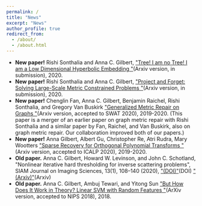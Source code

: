 ```yaml
---
permalink: /
title: "News"
excerpt: "News"
author_profile: true
redirect_from: 
  - /about/
  - /about.html
---
```


- __New paper!__ Rishi Sonthalia and Anna C. Gilbert, ["Tree! I am no Tree! I am a Low Dimensional Hyperbolic Embedding "](https://arxiv.org/abs/2005.03847)(Arxiv version, in submission), 2020.
- __New paper!__ Rishi Sonthalia and Anna C. Gilbert, ["Project and Forget: Solving Large-Scale Metric Constrained Problems "](https://arxiv.org/abs/2005.03853)(Arxiv version, in submission), 2020.
- __New paper!__ Chenglin Fan, Anna C. Gilbert, Benjamin Raichel, Rishi Sonthalia, and Gregory Van Buskirk ["Generalized Metric Repair on Graphs "](https://arxiv.org/abs/1908.08411)(Arxiv version, accepted to SWAT 2020), 2019-2020. (This paper is a merger of an earlier paper on graph metric repair with Rishi Sonthalia and a similar paper by Fan, Raichel, and Van Buskirk, also on graph metric repair. Our collaboration improved both of our papers.)
- __New paper!__ Anna Gilbert, Albert Gu, Christopher Re, Atri Rudra, Mary Wootters ["Sparse Recovery for Orthogonal Polynomial Transforms "](https://arxiv.org/abs/1907.08362)(Arxiv version, accepted to ICALP 2020), 2019-2020.
- __Old paper.__ Anna C. Gilbert, Howard W. Levinson, and John C. Schotland, "Nonlinear iterative hard thresholding for inverse scattering problems", SIAM Journal on Imaging Sciences, 13(1), 108–140 (2020), ["(DOI)"](https://epubs.siam.org/doi/abs/10.1137/19M1251928)(DOI) ["(Arxiv)"](https://arxiv.org/abs/1903.10875)(Arxiv)
- __Old paper.__ Anna C. Gilbert, Ambuj Tewari, and Yitong Sun ["But How Does It Work in Theory? Linear SVM with Random Features "](https://arxiv.org/abs/1809.04481)(ArXiv version, accepted to NIPS 2018), 2018.


